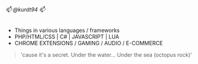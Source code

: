 ###### 📫 @kurdt94 📫 
- Things in various languages / frameworks  
- PHP/HTML/CSS | C# | JAVASCRIPT | LUA 
- CHROME EXTENSIONS / GAMING / AUDIO / E-COMMERCE
> 'cause it's a secret. Under the water... Under the sea (octopus rock)'
